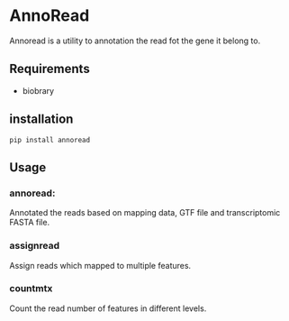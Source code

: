 # AnnoRead

Annoread is a utility to annotation the read fot the gene it belong to.

## Requirements

- biobrary

## installation

`pip install annoread`

## Usage

### annoread:

Annotated the reads based on mapping data, GTF file and transcriptomic FASTA file.

### assignread

Assign reads which mapped to multiple features.

### countmtx

Count the read number of features in different levels.
